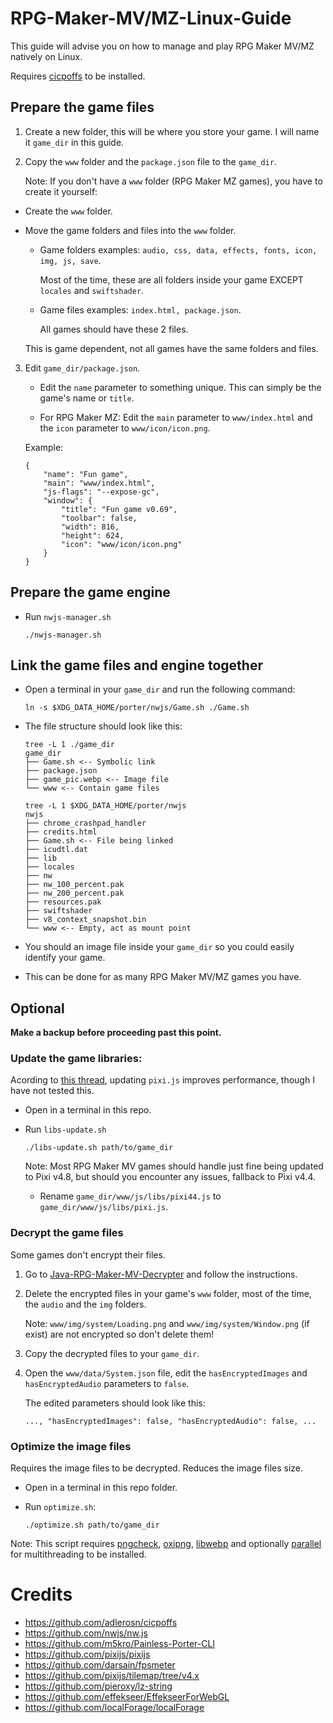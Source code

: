 # RPG-Maker-MV/MZ-Linux-Guide
This guide will advise you on how to manage and play RPG Maker MV/MZ natively on Linux.

Requires [cicpoffs](https://github.com/adlerosn/cicpoffs) to be installed.

## Prepare the game files
1. Create a new folder, this will be where you store your game. I will name it `game_dir` in this guide.

2. Copy the `www` folder and the `package.json` file to the `game_dir`.

    Note: If you don't have a `www` folder (RPG Maker MZ games), you have to create it yourself:

- Create the `www` folder.

- Move the game folders and files into the `www` folder.
    - Game folders examples: `audio, css, data, effects, fonts, icon, img, js, save`.

        Most of the time, these are all folders inside your game EXCEPT `locales` and `swiftshader`. 
    
    - Game files examples: `index.html, package.json`.

        All games should have these 2 files.

    This is game dependent, not all games have the same folders and files.

3. Edit `game_dir/package.json`.
    - Edit the `name` parameter to something unique. This can simply be the game's name or `title`.

    - For RPG Maker MZ: Edit the `main` parameter to `www/index.html` and the `icon` parameter to `www/icon/icon.png`. 
    
    Example:
    ```
    {
        "name": "Fun game",
        "main": "www/index.html",
        "js-flags": "--expose-gc",
        "window": {
            "title": "Fun game v0.69",
            "toolbar": false,
            "width": 816,
            "height": 624,
            "icon": "www/icon/icon.png"
        }
    }
    ```

## Prepare the game engine
- Run `nwjs-manager.sh`
    ```
    ./nwjs-manager.sh
    ```

## Link the game files and engine together
- Open a terminal in your `game_dir` and run the following command:
    ```
    ln -s $XDG_DATA_HOME/porter/nwjs/Game.sh ./Game.sh
    ```

- The file structure should look like this:
    ```
    tree -L 1 ./game_dir
    game_dir
    ├── Game.sh <-- Symbolic link
    ├── package.json
    ├── game_pic.webp <-- Image file
    └── www <-- Contain game files

    tree -L 1 $XDG_DATA_HOME/porter/nwjs
    nwjs
    ├── chrome_crashpad_handler
    ├── credits.html
    ├── Game.sh <-- File being linked
    ├── icudtl.dat
    ├── lib
    ├── locales
    ├── nw
    ├── nw_100_percent.pak
    ├── nw_200_percent.pak
    ├── resources.pak
    ├── swiftshader
    ├── v8_context_snapshot.bin
    └── www <-- Empty, act as mount point
    ```

- You should an image file inside your `game_dir` so you could easily identify your game.

- This can be done for as many RPG Maker MV/MZ games you have.

## Optional
**Make a backup before proceeding past this point.**

### Update the game libraries:
Acording to [this thread](https://forums.rpgmakerweb.com/index.php?threads/123317), updating `pixi.js` improves performance, though I have not tested this.

- Open in a terminal in this repo.

- Run `libs-update.sh`
    ```
    ./libs-update.sh path/to/game_dir
    ```
    Note: Most RPG Maker MV games should handle just fine being updated to Pixi v4.8, but should you encounter any issues, fallback to Pixi v4.4.
    - Rename `game_dir/www/js/libs/pixi44.js` to `game_dir/www/js/libs/pixi.js`.

### Decrypt the game files
Some games don't encrypt their files.

1. Go to [Java-RPG-Maker-MV-Decrypter](https://gitlab.com/Petschko/Java-RPG-Maker-MV-Decrypter) and follow the instructions.

2. Delete the encrypted files in your game's `www` folder, most of the time, the `audio` and the `img` folders.

    Note: `www/img/system/Loading.png` and `www/img/system/Window.png` (if exist) are not encrypted so don't delete them!

3. Copy the decrypted files to your `game_dir`.

4. Open the `www/data/System.json` file, edit the `hasEncryptedImages` and `hasEncryptedAudio` parameters to `false`.

    The edited parameters should look like this:
    ```
    ..., "hasEncryptedImages": false, "hasEncryptedAudio": false, ...
    ```

### Optimize the image files
Requires the image files to be decrypted. Reduces the image files size.

- Open in a terminal in this repo folder.

- Run `optimize.sh`:
    ```
    ./optimize.sh path/to/game_dir
    ```

Note: This script requires [pngcheck](http://www.libpng.org/pub/png/apps/pngcheck.html), [oxipng](https://github.com/shssoichiro/oxipng), [libwebp](https://chromium.googlesource.com/webm/libwebp) and optionally [parallel](https://www.gnu.org/software/parallel) for multithreading to be installed.

# Credits
- https://github.com/adlerosn/cicpoffs
- https://github.com/nwjs/nw.js
- https://github.com/m5kro/Painless-Porter-CLI
- https://github.com/pixijs/pixijs
- https://github.com/darsain/fpsmeter
- https://github.com/pixijs/tilemap/tree/v4.x
- https://github.com/pieroxy/lz-string
- https://github.com/effekseer/EffekseerForWebGL
- https://github.com/localForage/localForage
